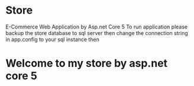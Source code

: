 # Store
E-Commerce Web Application by Asp.net Core 5
To run application please backup the store database to sql server then change the connection string in app.config to your sql instance then
# Welcome to my store by asp.net core 5

